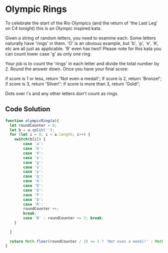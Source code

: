 # Olympic Rings

To celebrate the start of the Rio Olympics (and the return of 'the Last Leg' on C4 tonight) this is an Olympic inspired kata.

Given a string of random letters, you need to examine each. Some letters naturally have 'rings' in them. 'O' is an obvious example, but 'b', 'p', 'e', 'A', etc are all just as applicable. 'B' even has two!! Please note for this kata you can count lower case 'g' as only one ring.

Your job is to count the 'rings' in each letter and divide the total number by 2. Round the answer down. Once you have your final score:

if score is 1 or less, return 'Not even a medal!'; if score is 2, return 'Bronze!'; if score is 3, return 'Silver!'; if score is more than 3, return 'Gold!';

Dots over i's and any other letters don't count as rings.

## Code Solution 

```js
function olympicRing(a){
  let roundCounter = 0;
  let b = a.split('');
  for (let i = 0; i < a.length; i++) {
    switch(b[i]) {
        case 'a': 
        case 'b':
        case 'd':
        case 'e':
        case 'g':
        case 'o':
        case 'p':
        case 'q':
        case 'A':
        case 'D':
        case 'O':
        case 'P':
        case 'Q':
        case 'R': 
        roundCounter ++;
        break;
        case 'B' : roundCounter += 2; break;
    }
    
  }
  
  return Math.floor(roundCounter / 2) <= 1 ? 'Not even a medal!' : Math.floor(roundCounter / 2) === 2 ? 'Bronze!' : Math.floor(roundCounter/2) === 3 ? 'Silver!' : 'Gold!'
}
```